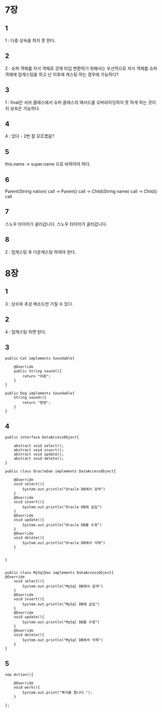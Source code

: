 # 7장

## 1
1 : 다중 상속을 하지 못 한다.

## 2
2 : 슈퍼 객체를 자식 객체로 강제 타입 변환하기 위해서는
우선적으로 자식 객체를 슈퍼 객체에 업캐스팅을 하고 난 이후에 캐스팅 하는 경우에 가능하다?

## 3
1 : final은 서브 클래스에서 슈퍼 클래스의 매서드를 오버라이딩하지 못 하게 하는 것이지 상속은 가능하다.

## 4
4 : 있다 - 2번 잘 모르곘음?

## 5
this.name -> super.name 으로 바뀌어야 하다.

## 6
Parent(String nation) call
-> Parent() call
-> Child(String name) call
-> Child() call

## 7
스노우 타이어가 굴러갑니다.
스노우 타이어가 굴러갑니다.

## 8
2 : 업캐스팅 후 다운캐스팅 하여야 한다.

# 8장

## 1
3 : 상수와 추상 메소드만 가질 수 있다.

## 2
4 : 업캐스팅 하면 된다.

## 3
    public Cat implements Soundable{
    
        @Override
        public String sound(){
            return "야옹";
        }        
    }
    
    public Dog implements Soundable{
        String sound(){
            return "멍멍";
        }
    }

## 4
    public interface DataAccessObject{
        
        abstract void select();
        abstract void insert();
        abstract void update();
        abstract void delete();
    }
    
    public class OracleDao implements DataAccessObject{
        
        @Override
        void select(){
            System.out.println("Oracle DB에서 검색")
        }
        @Override
        void insert(){
            System.out.println("Oracle DB에 삽입")
        }
        @Override
        void update(){
            System.out.println("Oracle DB를 수정")
        }
        @Override
        void delete(){
            System.out.println("Oracle DB에서 삭제")
        }
        
    
    }
    
    
    public class MySqlDao implements DataAccessObject{
    @Override
        void select(){
            System.out.println("MySql DB에서 검색")
        }
        @Override
        void insert(){
            System.out.println("MySql DB에 삽입")
        }
        @Override
        void update(){
            System.out.println("MySql DB를 수정")
        }
        @Override
        void delete(){
            System.out.println("MySql DB에서 삭제")
        }
    }

## 5
    new Action(){
    
        @Override
        void work(){
            System.out.print("복사를 합니다.");
        }
    
    };
